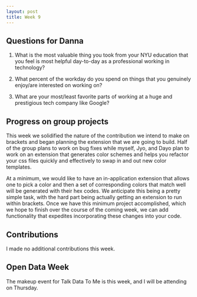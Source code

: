 ```yaml
---
layout: post
title: Week 9
---
```


## Questions for Danna

1) What is the most valuable thing you took from your NYU education that you feel is most helpful day-to-day as a professional working in technology?

2) What percent of the workday do you spend on things that you genuinely enjoy/are interested on working on?

3) What are your most/least favorite parts of working at a huge and prestigious tech company like Google?

## Progress on group projects

This week we solidified the nature of the contribution we intend to make on brackets and began planning the extension that we are going to build. Half of the group plans to work on bug fixes while myself, Jyo, and Dayo plan to work on an extension that generates color schemes and helps you refactor your css files quickly and effectively to swap in and out new color templates.

At a minimum, we would like to have an in-application extension that allows one to pick a color and then a set of corresponding colors that match well will be generated with their hex codes. We anticipate this being a pretty simple task, with the hard part being actually getting an extension to run within brackets. Once we have this minimum project accomplished, which we hope to finish over the course of the coming week, we can add functionality that expedites incorporating these changes into your code.

## Contributions

I made no additional contributions this week.

## Open Data Week

The makeup event for Talk Data To Me is this week, and I will be attending on Thursday.